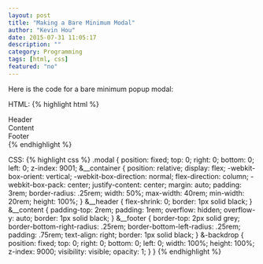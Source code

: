 ```yaml
---
layout: post
title: "Making a Bare Minimum Modal"
author: "Kevin Hou"
date: 2015-07-31 11:05:17
description: ""
category: Programming
tags: [html, css]
featured: "no"
---
```

Here is the code for a bare minimum popup modal:
 
HTML:
{% highlight html %}
<div aria-hidden="false" role="dialog" className="modal">
  <div className="modal__container">
    <div className="modal__header">
          Header
     </div>
     <div className="modal__content">
          Content
     </div>
     <div className="modal__footer">
          Footer
     </div>
   </div>
   <div className="modal-backdrop">
   </div>
</div>
{% endhighlight %}
 
CSS:
{% highlight css %}
.modal {
  position: fixed;
  top: 0;
  right: 0;
  bottom: 0;
  left: 0;
  z-index: 9001;
  &__container {
    position: relative;
    display: flex;
    -webkit-box-orient: vertical;
    -webkit-box-direction: normal;
    flex-direction: column;
    -webkit-box-pack: center;
    justify-content: center;
    margin: auto;
    padding: 3rem;
    border-radius: .25rem;
    width: 50%;
    max-width: 40rem;
    min-width: 20rem;
    height: 100%;
  }
  &__header {
    flex-shrink: 0;
    border: 1px solid black;
  }
  &__content {
    padding-top: 2rem;
    padding: 1rem;
    overflow: hidden;
    overflow-y: auto;
    border: 1px solid black;
  }
  &__footer {
    border-top: 2px solid grey;
    border-bottom-right-radius: .25rem;
    border-bottom-left-radius: .25rem;
    padding: .75rem;
    text-align: right;
    border: 1px solid black;
  }
  &-backdrop {
    position: fixed;
    top: 0;
    right: 0;
    bottom: 0;
    left: 0;
    width: 100%;
    height: 100%;
    z-index: 9000;
    visibility: visible;
    opacity: 1;
  }
}
{% endhighlight %}

